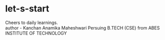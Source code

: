 # let-s-start
Cheers to daily learnings. 
<br>
author -  Kanchan Anamika Maheshwari
Persuing B.TECH (CSE) from ABES INSTITUTE OF TECHNOLOGY
<br>
 
